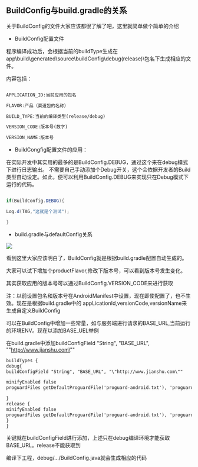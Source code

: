 ## BuildConfig与build.gradle的关系



关于BuildConfig的文件大家应该都很了解了吧，这里就简单做个简单的介绍


* BuildConfig配置文件

程序编译成功后，会根据当前的buildType生成在app\build\generated\source\buildConfig\debug(release)\包名下生成相应的文件。

内容包括：

```xml

APPLICATION_ID:当前应用的包名

FLAVOR:产品（渠道包的名称）

BUILD_TYPE:当前的编译类型(release/debug)

VERSION_CODE:版本号(数字)

VERSION_NAME:版本号

```


* BuildCongfig配置文件的应用：
 
在实际开发中其实用的最多的是BuildConfig.DEBUG，通过这个来在debug模式下进行日志输出。
不需要自己手动添加个Debug开关，这个会依据开发者的Build类型自动设定。如此，便可以利用BuildConfig.DEBUG来实现只在Debug模式下运行的代码。

```java

if(BuildConfig.DEBUG){

Log.d(TAG,"这就是个测试");

}

```

* build.gradle与defaultConfig关系


![](./build-gradle.png)


看到这里大家应该明白了，BuildConfig就是根据build.gradle配置自动生成的。

大家可以试下增加个productFlavor,修改下版本号，可以看到版本号发生变化。

其实获取应用的版本号可以通过BuildConfig.VERSION_CODE来进行获取

注：以前设置包名和版本号在AndroidManifest中设置，现在即使配置了，也不生效。现在是根据build.gradle中的
appLicationId,versionCode,versionName来生成自定义BuildConfig

可以在BuildConfig中增加一些常量，如与服务端进行请求的BASE_URL,当前运行的环境ENV。现在以添加BASE_UEL举例


在build.gradle中添加buildConfigField "String", "BASE_URL", "\"http://www.jianshu.com\""

```xml
buildTypes {
debug{
buildConfigField "String", "BASE_URL", "\"http://www.jianshu.com\""

minifyEnabled false
proguardFiles getDefaultProguardFile('proguard-android.txt'), 'proguard-rules.pro'

}
release {
minifyEnabled false
proguardFiles getDefaultProguardFile('proguard-android.txt'), 'proguard-rules.pro'
}
}
```

关键就在buildConfigField进行添加，上述只在debug编译环境才能获取BASE_URL。release不能获取到
	
编译下工程，debug/.../BuildConfig.java就会生成相应的代码

